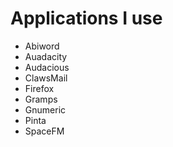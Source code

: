 # Applications I use

+ Abiword
+ Auadacity
+ Audacious
+ ClawsMail
+ Firefox
+ Gramps
+ Gnumeric
+ Pinta
+ SpaceFM
